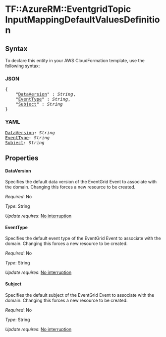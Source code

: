 # TF::AzureRM::EventgridTopic InputMappingDefaultValuesDefinition

## Syntax

To declare this entity in your AWS CloudFormation template, use the following syntax:

### JSON

<pre>
{
    "<a href="#dataversion" title="DataVersion">DataVersion</a>" : <i>String</i>,
    "<a href="#eventtype" title="EventType">EventType</a>" : <i>String</i>,
    "<a href="#subject" title="Subject">Subject</a>" : <i>String</i>
}
</pre>

### YAML

<pre>
<a href="#dataversion" title="DataVersion">DataVersion</a>: <i>String</i>
<a href="#eventtype" title="EventType">EventType</a>: <i>String</i>
<a href="#subject" title="Subject">Subject</a>: <i>String</i>
</pre>

## Properties

#### DataVersion

Specifies the default data version of the EventGrid Event to associate with the domain. Changing this forces a new resource to be created.

_Required_: No

_Type_: String

_Update requires_: [No interruption](https://docs.aws.amazon.com/AWSCloudFormation/latest/UserGuide/using-cfn-updating-stacks-update-behaviors.html#update-no-interrupt)

#### EventType

Specifies the default event type of the EventGrid Event to associate with the domain. Changing this forces a new resource to be created.

_Required_: No

_Type_: String

_Update requires_: [No interruption](https://docs.aws.amazon.com/AWSCloudFormation/latest/UserGuide/using-cfn-updating-stacks-update-behaviors.html#update-no-interrupt)

#### Subject

Specifies the default subject of the EventGrid Event to associate with the domain. Changing this forces a new resource to be created.

_Required_: No

_Type_: String

_Update requires_: [No interruption](https://docs.aws.amazon.com/AWSCloudFormation/latest/UserGuide/using-cfn-updating-stacks-update-behaviors.html#update-no-interrupt)

